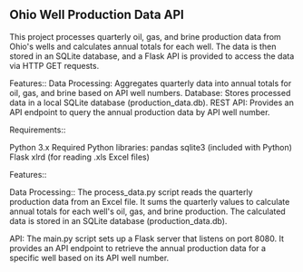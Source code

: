 
Ohio Well Production Data API
------------------------------------
This project processes quarterly oil, gas, and brine production data from Ohio's wells and calculates annual totals for each well. The data is then stored in an SQLite database, and a Flask API is provided to access the data via HTTP GET requests.

Features::
Data Processing: Aggregates quarterly data into annual totals for oil, gas, and brine based on API well numbers.
Database: Stores processed data in a local SQLite database (production_data.db).
REST API: Provides an API endpoint to query the annual production data by API well number.

Requirements::

Python 3.x
Required Python libraries:
pandas
sqlite3 (included with Python)
Flask
xlrd (for reading .xls Excel files)

Features::

Data Processing::
The process_data.py script reads the quarterly production data from an Excel file.
It sums the quarterly values to calculate annual totals for each well's oil, gas, and brine production.
The calculated data is stored in an SQLite database (production_data.db).

API:
The main.py script sets up a Flask server that listens on port 8080.
It provides an API endpoint to retrieve the annual production data for a specific well based on its API well number.
